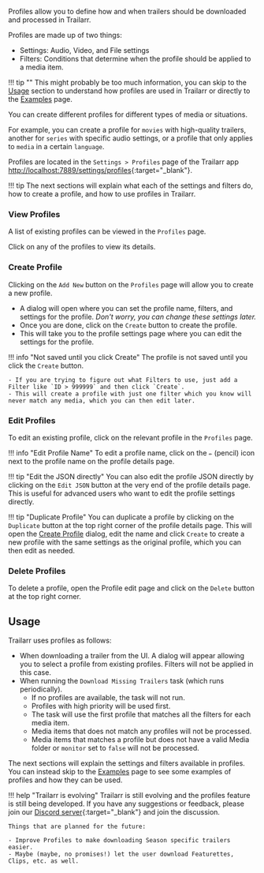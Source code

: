 Profiles allow you to define how and when trailers should be downloaded and processed in Trailarr.

Profiles are made up of two things:

- Settings: Audio, Video, and File settings
- Filters: Conditions that determine when the profile should be applied to a media item.

!!! tip ""
    This might probably be too much information, you can skip to the [Usage](#usage) section to understand how profiles are used in Trailarr or directly to the [Examples](examples.md) page.

You can create different profiles for different types of media or situations. 

For example, you can create a profile for `movies` with high-quality trailers, another for `series` with specific audio settings, or a profile that only applies to `media` in a certain `language`.

Profiles are located in the `Settings > Profiles` page of the Trailarr app [http://localhost:7889/settings/profiles](http://localhost:8000/settings/profiles){:target="_blank"}.

!!! tip
    The next sections will explain what each of the settings and filters do, how to create a profile, and how to use profiles in Trailarr.



### View Profiles

A list of existing profiles can be viewed in the `Profiles` page.

Click on any of the profiles to view its details.


### Create Profile

Clicking on the `Add New` button on the `Profiles` page will allow you to create a new profile.

- A dialog will open where you can set the profile name, filters, and settings for the profile. _Don't worry, you can change these settings later._
- Once you are done, click on the `Create` button to create the profile.
- This will take you to the profile settings page where you can edit the settings for the profile.

!!! info "Not saved until you click Create"
    The profile is not saved until you click the `Create` button. 
    
    - If you are trying to figure out what Filters to use, just add a Filter like `ID > 999999` and then click `Create`. 
    - This will create a profile with just one filter which you know will never match any media, which you can then edit later.

### Edit Profiles

To edit an existing profile, click on the relevant profile in the `Profiles` page.

!!! info "Edit Profile Name"
    To edit a profile name, click on the `✏️` (pencil) icon next to the profile name on the profile details page.

!!! tip "Edit the JSON directly"
    You can also edit the profile JSON directly by clicking on the `Edit JSON` button at the very end of the profile details page. This is useful for advanced users who want to edit the profile settings directly.

!!! tip "Duplicate Profile"
    You can duplicate a profile by clicking on the `Duplicate` button at the top right corner of the profile details page. This will open the [Create Profile](#create-profile) dialog, edit the name and click `Create` to create a new profile with the same settings as the original profile, which you can then edit as needed.

### Delete Profiles

To delete a profile, open the Profile edit page and click on the `Delete` button at the top right corner.


## Usage

Trailarr uses profiles as follows:

- When downloading a trailer from the UI. A dialog will appear allowing you to select a profile from existing profiles. Filters will not be applied in this case.
- When running the `Download Missing Trailers` task (which runs periodically). 
    - If no profiles are available, the task will not run.
    - Profiles with high priority will be used first.
    - The task will use the first profile that matches all the filters for each media item.
    - Media items that does not match any profiles will not be processed.
    - Media items that matches a profile but does not have a valid Media folder or `monitor` set to `false` will not be processed.

The next sections will explain the settings and filters available in profiles. You can instead skip to the [Examples](examples.md) page to see some examples of profiles and how they can be used.


!!! help "Trailarr is evolving"
    Trailarr is still evolving and the profiles feature is still being developed. If you have any suggestions or feedback, please join our [Discord server](https://discord.gg/KKPr5kQEzQ){:target="_blank"} and join the discussion.

    Things that are planned for the future:

    - Improve Profiles to make downloading Season specific trailers easier.
    - Maybe (maybe, no promises!) let the user download Featurettes, Clips, etc. as well.